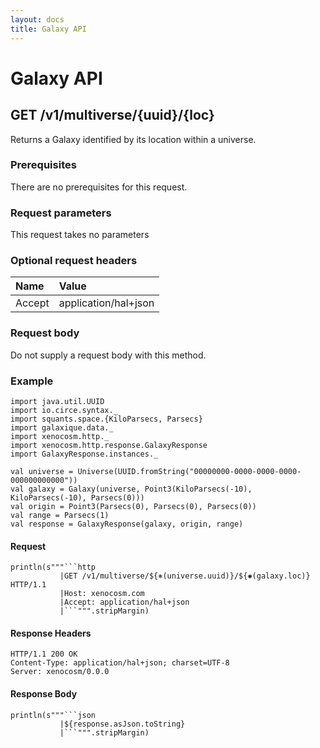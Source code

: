 ```yaml
---
layout: docs
title: Galaxy API
---
```


# Galaxy API

## GET /v1/multiverse/{uuid}/{loc}

Returns a Galaxy identified by its location within a universe.

### Prerequisites

There are no prerequisites for this request.

### Request parameters

This request takes no parameters

### Optional request headers

| Name   | Value                |
|:-------|:---------------------|
| Accept | application/hal+json |

### Request body

Do not supply a request body with this method.

### Example

```tut:invisible
import java.util.UUID
import io.circe.syntax._
import squants.space.{KiloParsecs, Parsecs}
import galaxique.data._
import xenocosm.http._
import xenocosm.http.response.GalaxyResponse
import GalaxyResponse.instances._

val universe = Universe(UUID.fromString("00000000-0000-0000-0000-000000000000"))
val galaxy = Galaxy(universe, Point3(KiloParsecs(-10), KiloParsecs(-10), Parsecs(0)))
val origin = Point3(Parsecs(0), Parsecs(0), Parsecs(0))
val range = Parsecs(1)
val response = GalaxyResponse(galaxy, origin, range)
```

#### Request

```tut:passthrough
println(s"""```http
           |GET /v1/multiverse/${⎈(universe.uuid)}/${✺(galaxy.loc)} HTTP/1.1
           |Host: xenocosm.com
           |Accept: application/hal+json
           |```""".stripMargin)
```

#### Response Headers

```http
HTTP/1.1 200 OK
Content-Type: application/hal+json; charset=UTF-8
Server: xenocosm/0.0.0
```

#### Response Body

```tut:passthrough
println(s"""```json
           |${response.asJson.toString}
           |```""".stripMargin)
```
